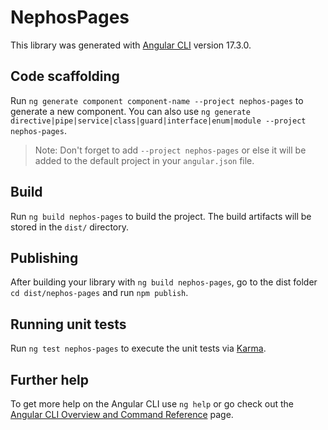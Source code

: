 # NephosPages

This library was generated with [Angular CLI](https://github.com/angular/angular-cli) version 17.3.0.

## Code scaffolding

Run `ng generate component component-name --project nephos-pages` to generate a new component. You can also use `ng generate directive|pipe|service|class|guard|interface|enum|module --project nephos-pages`.
> Note: Don't forget to add `--project nephos-pages` or else it will be added to the default project in your `angular.json` file.

## Build

Run `ng build nephos-pages` to build the project. The build artifacts will be stored in the `dist/` directory.

## Publishing

After building your library with `ng build nephos-pages`, go to the dist folder `cd dist/nephos-pages` and run `npm publish`.

## Running unit tests

Run `ng test nephos-pages` to execute the unit tests via [Karma](https://karma-runner.github.io).

## Further help

To get more help on the Angular CLI use `ng help` or go check out the [Angular CLI Overview and Command Reference](https://angular.io/cli) page.
